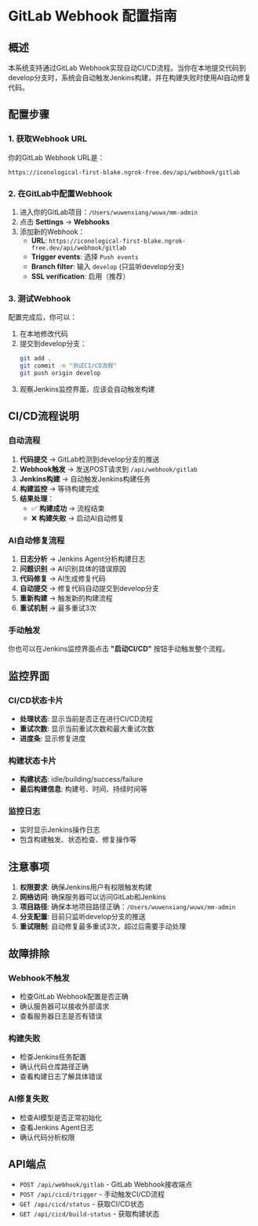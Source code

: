 # GitLab Webhook 配置指南

## 概述
本系统支持通过GitLab Webhook实现自动CI/CD流程。当你在本地提交代码到develop分支时，系统会自动触发Jenkins构建，并在构建失败时使用AI自动修复代码。

## 配置步骤

### 1. 获取Webhook URL
你的GitLab Webhook URL是：
```
https://iconological-first-blake.ngrok-free.dev/api/webhook/gitlab
```

### 2. 在GitLab中配置Webhook
1. 进入你的GitLab项目：`/Users/wuwenxiang/wuwx/mm-admin`
2. 点击 **Settings** → **Webhooks**
3. 添加新的Webhook：
   - **URL**: `https://iconological-first-blake.ngrok-free.dev/api/webhook/gitlab`
   - **Trigger events**: 选择 `Push events`
   - **Branch filter**: 输入 `develop` (只监听develop分支)
   - **SSL verification**: 启用（推荐）

### 3. 测试Webhook
配置完成后，你可以：
1. 在本地修改代码
2. 提交到develop分支：
   ```bash
   git add .
   git commit -m "测试CI/CD流程"
   git push origin develop
   ```
3. 观察Jenkins监控界面，应该会自动触发构建

## CI/CD流程说明

### 自动流程
1. **代码提交** → GitLab检测到develop分支的推送
2. **Webhook触发** → 发送POST请求到 `/api/webhook/gitlab`
3. **Jenkins构建** → 自动触发Jenkins构建任务
4. **构建监控** → 等待构建完成
5. **结果处理**：
   - ✅ **构建成功** → 流程结束
   - ❌ **构建失败** → 启动AI自动修复

### AI自动修复流程
1. **日志分析** → Jenkins Agent分析构建日志
2. **问题识别** → AI识别具体的错误原因
3. **代码修复** → AI生成修复代码
4. **自动提交** → 修复代码自动提交到develop分支
5. **重新构建** → 触发新的构建流程
6. **重试机制** → 最多重试3次

### 手动触发
你也可以在Jenkins监控界面点击 **"启动CI/CD"** 按钮手动触发整个流程。

## 监控界面

### CI/CD状态卡片
- **处理状态**: 显示当前是否正在进行CI/CD流程
- **重试次数**: 显示当前重试次数和最大重试次数
- **进度条**: 显示修复进度

### 构建状态卡片
- **构建状态**: idle/building/success/failure
- **最后构建信息**: 构建号、时间、持续时间等

### 监控日志
- 实时显示Jenkins操作日志
- 包含构建触发、状态检查、修复操作等

## 注意事项

1. **权限要求**: 确保Jenkins用户有权限触发构建
2. **网络访问**: 确保服务器可以访问GitLab和Jenkins
3. **项目路径**: 确保本地项目路径正确：`/Users/wuwenxiang/wuwx/mm-admin`
4. **分支配置**: 目前只监听develop分支的推送
5. **重试限制**: 自动修复最多重试3次，超过后需要手动处理

## 故障排除

### Webhook不触发
- 检查GitLab Webhook配置是否正确
- 确认服务器可以接收外部请求
- 查看服务器日志是否有错误

### 构建失败
- 检查Jenkins任务配置
- 确认代码仓库路径正确
- 查看构建日志了解具体错误

### AI修复失败
- 检查AI模型是否正常初始化
- 查看Jenkins Agent日志
- 确认代码分析权限

## API端点

- `POST /api/webhook/gitlab` - GitLab Webhook接收端点
- `POST /api/cicd/trigger` - 手动触发CI/CD流程
- `GET /api/cicd/status` - 获取CI/CD状态
- `GET /api/cicd/build-status` - 获取构建状态
